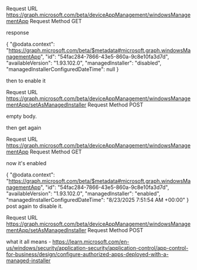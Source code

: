 Request URL
https://graph.microsoft.com/beta/deviceAppManagement/windowsManagementApp
Request Method
GET

response

{
    "@odata.context": "https://graph.microsoft.com/beta/$metadata#microsoft.graph.windowsManagementApp",
    "id": "54fac284-7866-43e5-860a-9c8e10fa3d7d",
    "availableVersion": "1.93.102.0",
    "managedInstaller": "disabled",
    "managedInstallerConfiguredDateTime": null
}

then to enable it

Request URL
https://graph.microsoft.com/beta/deviceAppManagement/windowsManagementApp/setAsManagedInstaller
Request Method
POST

empty body.

then get again

Request URL
https://graph.microsoft.com/beta/deviceAppManagement/windowsManagementApp
Request Method
GET

now it's enabled

{
    "@odata.context": "https://graph.microsoft.com/beta/$metadata#microsoft.graph.windowsManagementApp",
    "id": "54fac284-7866-43e5-860a-9c8e10fa3d7d",
    "availableVersion": "1.93.102.0",
    "managedInstaller": "enabled",
    "managedInstallerConfiguredDateTime": "8/23/2025 7:51:54 AM +00:00"
}
post again to disable it. 

Request URL
https://graph.microsoft.com/beta/deviceAppManagement/windowsManagementApp/setAsManagedInstaller
Request Method
POST

what it all means - https://learn.microsoft.com/en-us/windows/security/application-security/application-control/app-control-for-business/design/configure-authorized-apps-deployed-with-a-managed-installer